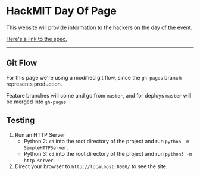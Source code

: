 HackMIT Day Of Page
===================

This website will provide information to the hackers on the day of the event.

[Here's a link to the spec.](https://docs.google.com/document/d/1xEZLT9MSWjcQTHy2KZhYpfmOLor7_GTu2MUJFIHvKPs/edit)

---

Git Flow
--------

For this page we're using a modified git flow, since the `gh-pages` branch represents production.

Feature branches will come and go from `master`, and for deploys `master` will be merged into `gh-pages`

Testing
-------

1. Run an HTTP Server
	- Python 2: `cd` into the root directory of the project and run `python -m SimpleHTTPServer`.
	- Python 3: `cd` into the root directory of the project and run `python3 -m http.server`.
2. Direct your browser to `http://localhost:8000/` to see the site.

